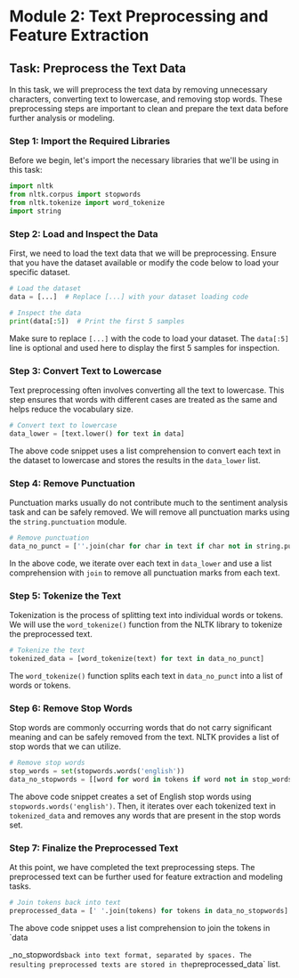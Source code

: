 # Module 2: Text Preprocessing and Feature Extraction

## Task: Preprocess the Text Data

In this task, we will preprocess the text data by removing unnecessary characters, converting text to lowercase, and removing stop words. These preprocessing steps are important to clean and prepare the text data before further analysis or modeling.

### Step 1: Import the Required Libraries

Before we begin, let's import the necessary libraries that we'll be using in this task:

```python
import nltk
from nltk.corpus import stopwords
from nltk.tokenize import word_tokenize
import string
```

### Step 2: Load and Inspect the Data

First, we need to load the text data that we will be preprocessing. Ensure that you have the dataset available or modify the code below to load your specific dataset.

```python
# Load the dataset
data = [...]  # Replace [...] with your dataset loading code

# Inspect the data
print(data[:5])  # Print the first 5 samples
```

Make sure to replace `[...]` with the code to load your dataset. The `data[:5]` line is optional and used here to display the first 5 samples for inspection.

### Step 3: Convert Text to Lowercase

Text preprocessing often involves converting all the text to lowercase. This step ensures that words with different cases are treated as the same and helps reduce the vocabulary size.

```python
# Convert text to lowercase
data_lower = [text.lower() for text in data]
```

The above code snippet uses a list comprehension to convert each text in the dataset to lowercase and stores the results in the `data_lower` list.

### Step 4: Remove Punctuation

Punctuation marks usually do not contribute much to the sentiment analysis task and can be safely removed. We will remove all punctuation marks using the `string.punctuation` module.

```python
# Remove punctuation
data_no_punct = [''.join(char for char in text if char not in string.punctuation) for text in data_lower]
```

In the above code, we iterate over each text in `data_lower` and use a list comprehension with `join` to remove all punctuation marks from each text.

### Step 5: Tokenize the Text

Tokenization is the process of splitting text into individual words or tokens. We will use the `word_tokenize()` function from the NLTK library to tokenize the preprocessed text.

```python
# Tokenize the text
tokenized_data = [word_tokenize(text) for text in data_no_punct]
```

The `word_tokenize()` function splits each text in `data_no_punct` into a list of words or tokens.

### Step 6: Remove Stop Words

Stop words are commonly occurring words that do not carry significant meaning and can be safely removed from the text. NLTK provides a list of stop words that we can utilize.

```python
# Remove stop words
stop_words = set(stopwords.words('english'))
data_no_stopwords = [[word for word in tokens if word not in stop_words] for tokens in tokenized_data]
```

The above code snippet creates a set of English stop words using `stopwords.words('english')`. Then, it iterates over each tokenized text in `tokenized_data` and removes any words that are present in the stop words set.

### Step 7: Finalize the Preprocessed Text

At this point, we have completed the text preprocessing steps. The preprocessed text can be further used for feature extraction and modeling tasks.

```python
# Join tokens back into text
preprocessed_data = [' '.join(tokens) for tokens in data_no_stopwords]
```

The above code snippet uses a list comprehension to join the tokens in `data

_no_stopwords` back into text format, separated by spaces. The resulting preprocessed texts are stored in the `preprocessed_data` list.

